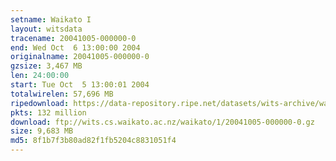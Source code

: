 ```yaml
---
setname: Waikato I
layout: witsdata
tracename: 20041005-000000-0
end: Wed Oct  6 13:00:00 2004
originalname: 20041005-000000-0
gzsize: 3,467 MB
len: 24:00:00
start: Tue Oct  5 13:00:01 2004
totalwirelen: 57,696 MB
ripedownload: https://data-repository.ripe.net/datasets/wits-archive/waikato/1/20041005-000000-0.gz
pkts: 132 million
download: ftp://wits.cs.waikato.ac.nz/waikato/1/20041005-000000-0.gz
size: 9,683 MB
md5: 8f1b7f3b80ad82f1fb5204c8831051f4
---
```

